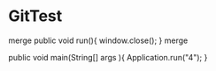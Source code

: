 # GitTest


merge
public void run(){
	window.close();
}
merge

public void main(String[] args ){
   Application.run("4");
}
